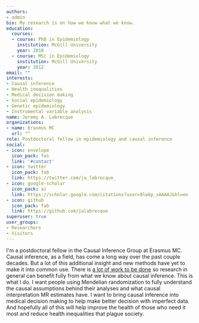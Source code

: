 ```yaml
---
authors:
- admin
bio: My research is on how we know what we know.
education:
  courses:
  - course: PhD in Epidemiology
    institution: McGill University
    year: 2018
  - course: MSc in Epidemiology
    institution: McGill University
    year: 2012
email: ""
interests:
- Causal inference
- Health inequalities
- Medical decision making
- Social epidemiology
- Genetic epidemiology
- Instrumental variable analysis
name: Jeremy A. Labrecque
organizations:
- name: Erasmus MC
  url: ""
role: Postdoctoral fellow in epidemiology and causal inference
social:
- icon: envelope
  icon_pack: fas
  link: '#contact'
- icon: twitter
  icon_pack: fab
  link: https://twitter.com/ja_labrecque_
- icon: google-scholar
  icon_pack: ai
  link: https://scholar.google.com/citations?user=9lwkp_sAAAAJ&hl=en
- icon: github
  icon_pack: fab
  link: https://github.com/jalabrecque
superuser: true
user_groups:
- Researchers
- Visitors
---
```


I'm a postdoctoral fellow in the Causal Inference Group at Erasmus MC. Causal inference, as a field, has come a long way over the past couple decades. But a lot of this additional insight and new methods have yet to make it into common use. There is [a lot of work to be done](https://www.jeremylabrecque.org/post/improving_methods/) so research in general can benefit fully from what we know about causal inference. This is what I do. I want people using Mendelian randomization to fully understand the causal assumptions behind their analyses and what causal interpretation MR estimates have. I want to bring causal inference into medical decision making to help make better decision with imperfect data. And hopefully all of this will help improve the health of those who need it most and reduce health inequalities that plague society.